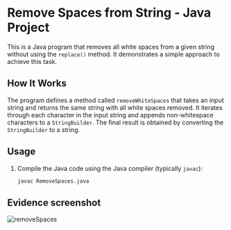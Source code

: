 # Remove Spaces from String - Java Project

This is a Java program that removes all white spaces from a given string without using the `replace()` method. It demonstrates a simple approach to achieve this task.

## How It Works

The program defines a method called `removeWhiteSpaces` that takes an input string and returns the same string with all white spaces removed. It iterates through each character in the input string and appends non-whitespace characters to a `StringBuilder`. The final result is obtained by converting the `StringBuilder` to a string.

## Usage

1. Compile the Java code using the Java compiler (typically `javac`):

   ```bash
   javac RemoveSpaces.java


## Evidence screenshot    

![removeSpaces](https://github.com/EmeliTa/RemoveSpaces/assets/31098448/a8f22084-a9c9-411a-974c-0f6c1bdebd5d)

   
